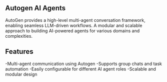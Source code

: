 ## Autogen AI Agents

AutoGen provides a high-level multi-agent conversation framework, enabling seamless LLM-driven workflows. 
A modular and scalable approach to building AI-powered agents for various domains and complexities.

## Features

-Multi-agent communication using Autogen
-Supports group chats and task automation
-Easily configurable for different AI agent roles
-Scalable and modular design
